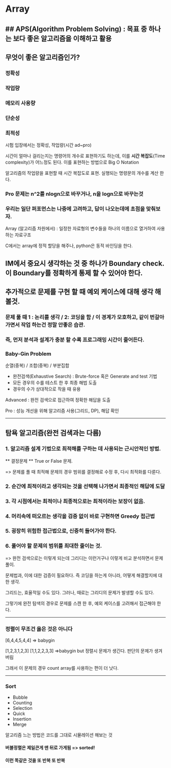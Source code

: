 # Array

## ## APS(Algorithm Problem Solving) : 목표 중 하나는 보다 좋은 알고리즘을 이해하고 활용

## 무엇이 좋은 알고리즘인가?

### 정확성

### 작업량

### 메모리 사용량

### 단순성

### 최적성

시험 입장에서는 정확성, 작업량(시간 ad~pro)

시간이 얼마나 걸리는지는 명령어의 개수로 표현하기도 하는데, 이를 **시간 복잡도**(Time complexity)가 어느정도 된다. 이를 표현하는 방법으로 Big O Notation

알고리즘의 작업량을 표현할 때 시간 복잡도로 표현. 실행되는 명령문의 개수를 계산 한다.

### Pro 문제는 n^2를 nlogn으로 바꾸거나, n을 logn으로 바꾸는것

### 우리는 일단 퍼포먼스는 나중에 고려하고, 답이 나오는데에 초점을 맞춰보자.

Array (알고리즘 차원에서) : 일정한 자료형의 변수들을 하나의 이름으로 열거하여 사용하는 자료구조

C에서는 array에 정적 할당을 해주나, python은 동적 바인딩을 한다.

## IM에서 중요시 생각하는 것 중 하나가 Boundary check. 이 Boundary를 정확하게 통제 할 수 있어야 한다.

## 추가적으로 문제를 구현 할 때 예외 케이스에 대해 생각 해 볼것.

### 문제 풀 때 1 : 논리를 생각 / 2: 코딩을 함 / 이 경계가 모호하고, 같이 번갈아 가면서 작업 하는건 정말 안좋은 습관.

### 즉, 먼저 분석과 설계가 충분 할 수록 프로그래밍 시간이 줄어든다.

### Baby-Gin Problem

순열(중복) / 조합(중복) / 부분집합

* 완전검색(Exhaustive Search) : Brute-force 혹은 Generate and test 기법
* 모든 경우의 수를 테스트 한 후 최종 해법 도출
* 경우의 수가 상대적으로 작을 때 유용

Advanced : 완전 검색으로 접근하여 정확한 해답을 도출

Pro : 성능 개선을 위해 알고리즘 사용(그리드, DP), 해답 확인

***

## 탐욕 알고리즘(완전 검색과는 다름)

### 1. 알고리즘 설계 기법으로 최적해를 구하는 데 사용되는 근시안적인 방법.

** 결정문제 ** True or False 문제.

=> 문제를 풀 때 최적해 문제의 경우 범위를 결정해로 수정 후, 다시 최적화를 다룬다.

### 2. 순간에 최적이라고 생각되는 것을 선택해 나가면서 최종적인 해답에 도달

### 3. 각 시점에서는 최적이나 최종적으로는 최적이라는 보장이 없음.

### 4. 머리속에 떠오르는 생각을 검증 없이 바로 구현하면 Greedy 접근법

### 5. 굉장히 위험한 접근법으로, 신중히 들어가야 한다.

### 6. 풀어야 할 문제의 범위를 최대한 줄이는 것.

=> 완전 검색으로는 이렇게 되는데 그리디는 이런거구나 이렇게 비교 분석하면서 문제 풀이.

문제법과, 이에 대한 검증이 필요하다. 즉 코딩을 하는게 아니라, 어떻게 해결할지에 대한 생각.

그리드는, 효율적일 수도 있다. 그러나, 때로는 그리디의 문제가 발생할 수도 있다.

그렇기에 완전 탐색의 경우로 문제를 스캔 한 후, 예외 케이스를 고려해서 접근해야 한다.

***

### 정렬이 무조건 옳은 것은 아니다

[6,4,4,5,4,4] => babygin

[1,2,3,1,2,3] [1,1,2,2,3,3] =>babygin but  정렬시 문제가 생긴다. 판단의 문제가 생겨버림

그래서 이 문제의 경우 count array를 사용하는 편이 더 낫다.

***

### Sort

* Bubble
* Counting
* Selection
* Quick
* Insertion
* Merge

알고리즘 느는 방법은 코드를 그대로 시뮬레이션 해보는 것

#### 버블정렬은 제일큰게 맨 뒤로 가게됨 => sorted!

#### 이런 똑같은 것을 또 반복 또 반복











